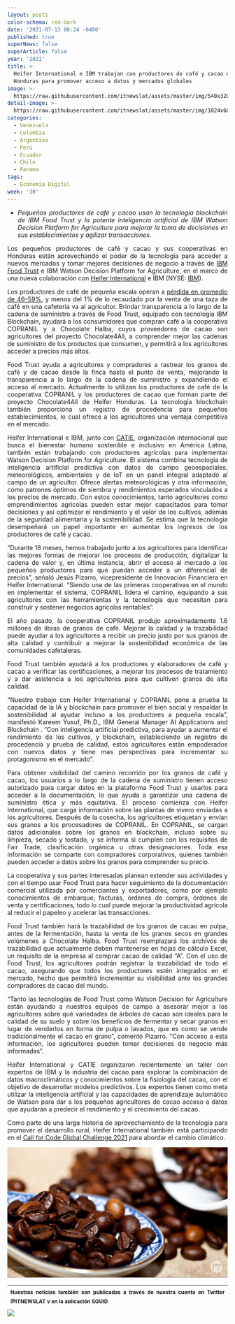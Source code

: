 ```yaml
---
layout: posts
color-schema: red-dark
date: '2021-07-13 08:24 -0400'
published: true
superNews: false
superArticle: false
year: '2021'
title: >-
  Heifer International e IBM trabajan con productores de café y cacao en
  Honduras para promover acceso a datos y mercados globales
image: >-
  https://raw.githubusercontent.com/itnewslat/assets/master/img/540x320/Granos-de-Cafe-p.jpg
detail-image: >-
  https://raw.githubusercontent.com/itnewslat/assets/master/img/1024x680/Granos-de-Cafe-g.jpg
categories:
  - Venezuela
  - Colombia
  - Argentina
  - Perú
  - Ecuador
  - Chile
  - Panama
tags:
  - Economía Digital
week: '30'
---
```

<ul style="list-style-type: disc; text-align: justify;">
	<li><em>Pequeños productores de café y cacao usan la tecnología blockchain de IBM Food Trust y la potente inteligencia artificial de IBM Watson Decision Platform for Agriculture para mejorar la toma de decisiones en sus establecimientos y agilizar transacciones.</em></li>
</ul>
<p style="text-align: justify;">Los pequeños productores de café y cacao y sus cooperativas en Honduras están aprovechando el poder de la tecnología para acceder a nuevos mercados y tomar mejores decisiones de negocio a través de <a href="http://ibm.com/food">IBM Food Trust</a> e IBM Watson Decision Platform for Agriculture, en el marco de una nueva colaboración con <a href="http://www.heifer.org/">Heifer International</a> e IBM (NYSE: <a href="https://www.ibm.com/investor">IBM</a>).</p>
<p style="text-align: justify;">Los productores de café de pequeña escala operan a <a href="https://www.heifer.org/blog/food/the-real-cost-of-coffee.html">pérdida en promedio de 46–59%</a>, y menos del 1% de lo recaudado por la venta de una taza de café en una cafetería va al agricultor. Brindar transparencia a lo largo de la cadena de suministro a través de Food Trust, equipado con tecnología IBM Blockchain, ayudará a los consumidores que compran café a la cooperativa COPRANIL y a Chocolate Halba, cuyos proveedores de cacao son agricultores del proyecto Chocolate4All, a comprender mejor las cadenas de suministro de los productos que consumen, y permitirá a los agricultores acceder a precios más altos.</p>
<p style="text-align: justify;">Food Trust ayuda a agricultores y compradores a rastrear los granos de café y de cacao desde la finca hasta el punto de venta, mejorando la transparencia a lo largo de la cadena de suministro y expandiendo el acceso al mercado. Actualmente lo utilizan los productores de café de la cooperativa COPRANIL y los productores de cacao que forman parte del proyecto Chocolate4All de Heifer Honduras. La tecnología blockchain también proporciona un registro de procedencia para pequeños establecimientos, lo cual ofrece a los agricultores una ventaja competitiva en el mercado.</p>
<p style="text-align: justify;">Heifer International e IBM, junto con <a href="https://www.catie.ac.cr/en/">CATIE</a>, organización internacional que busca el bienestar humano sostenible e inclusivo en América Latina, también están trabajando con productores agrícolas para implementar Watson Decision Platform for Agriculture. El sistema combina tecnología de inteligencia artificial predictiva con datos de campo geoespaciales, meteorológicos, ambientales y de IoT en un panel integral adaptado al campo de un agricultor. Ofrece alertas meteorológicas y otra información, como patrones óptimos de siembra y rendimientos esperados vinculados a los precios de mercado. Con estos conocimientos, tanto agricultores como emprendimientos agrícolas pueden estar mejor capacitados para tomar decisiones y así optimizar el rendimiento y el valor de los cultivos, además de la seguridad alimentaria y la sostenibilidad. Se estima que la tecnología desempeñará un papel importante en aumentar los ingresos de los productores de café y cacao.</p>
<p style="text-align: justify;">“Durante 18 meses, hemos trabajado junto a los agricultores para identificar las mejores formas de mejorar los procesos de producción, digitalizar la cadena de valor y, en última instancia, abrir el acceso al mercado a los pequeños productores para que puedan acceder a un diferencial de precios”, señaló Jesús Pizarro, vicepresidente de Innovación Financiera en Heifer International. “Siendo una de las primeras cooperativas en el mundo en implementar el sistema, COPRANIL lidera el camino, equipando a sus agricultores con las herramientas y la tecnología que necesitan para construir y sostener negocios agrícolas rentables”.</p>
<p style="text-align: justify;">El año pasado, la cooperativa COPRANIL produjo aproximadamente 1.6 millones de libras de granos de café. Mejorar la calidad y la trazabilidad puede ayudar a los agricultores a recibir un precio justo por sus granos de alta calidad y contribuir a mejorar la sostenibilidad económica de las comunidades cafetaleras.</p>
<p style="text-align: justify;">Food Trust también ayudará a los productores y elaboradores de café y cacao a verificar las certificaciones, a mejorar los procesos de tratamiento y a dar asistencia a los agricultores para que cultiven granos de alta calidad.</p>
<p style="text-align: justify;">“Nuestro trabajo con Heifer International y COPRANIL pone a prueba la capacidad de la IA y blockchain para promover el bien social y respaldar la sostenibilidad al ayudar incluso a los productores a pequeña escala”, manifestó Kareem Yusuf, Ph.D., IBM General Manager AI Applications and Blockchain . “Con inteligencia artificial predictiva, para ayudar a aumentar el rendimiento de los cultivos, y blockchain, estableciendo un registro de procedencia y prueba de calidad, estos agricultores están empoderados con nuevos datos y tiene mas perspectivas para incrementar su protagonismo en el mercado”.</p>
<p style="text-align: justify;">Para obtener visibilidad del camino recorrido por los granos de café y cacao, los usuarios a lo largo de la cadena de suministro tienen acceso autorizado para cargar datos en la plataforma Food Trust y usarlos para acceder a la documentación, lo que ayuda a garantizar una cadena de suministro ética y más equitativa. El proceso comienza con Heifer International, que carga información sobre las plantas de vivero enviadas a los agricultores. Después de la cosecha, los agricultores etiquetan y envían sus granos a los procesadores de COPRANIL. En COPRANIL, se cargan datos adicionales sobre los granos en blockchain, incluso sobre su limpieza, secado y tostado, y se informa si cumplen con los requisitos de Fair Trade, clasificación orgánica u otras designaciones. Toda esa información se comparte con compradores corporativos, quienes también pueden acceder a datos sobre los granos para comprender su precio.</p>
<p style="text-align: justify;">La cooperativa y sus partes interesadas planean extender sus actividades y con el tiempo usar Food Trust para hacer seguimiento de la documentación comercial utilizada por comerciantes y exportadores, como por ejemplo conocimientos de embarque, facturas, órdenes de compra, órdenes de venta y certificaciones, todo lo cual puede mejorar la productividad agrícola al reducir el papeleo y acelerar las transacciones.</p>
<p style="text-align: justify;">Food Trust también hará la trazabilidad de los granos de cacao en pulpa, antes de la fermentación, hasta la venta de los granos secos en grandes volúmenes a Chocolate Halba. Food Trust reemplazará los archivos de trazabilidad que actualmente deben mantenerse en hojas de cálculo Excel, un requisito de la empresa al comprar cacao de calidad “A”. Con el uso de Food Trust, los agricultores podrán registrar la trazabilidad de todo el cacao, asegurando que todos los productores estén integrados en el mercado, hecho que permitirá incrementar su visibilidad ante los grandes compradores de cacao del mundo.</p>
<p style="text-align: justify;">“Tanto las tecnologías de Food Trust como Watson Decision for Agriculture están ayudando a nuestros equipos de campo a asesorar mejor a los agricultores sobre qué variedades de árboles de cacao son ideales para la calidad de su suelo y sobre los beneficios de fermentar y secar granos en lugar de venderlos en forma de pulpa o lavados, que es como se vende tradicionalmente el cacao en grano”, comentó Pizarro. “Con acceso a esta información, los agricultores pueden tomar decisiones de negocio más informadas”.</p>
<p style="text-align: justify;">Heifer International y CATIE organizaron recientemente un taller con expertos de IBM y la industria del cacao para explorar la combinación de datos macroclimáticos y conocimientos sobre la fisiología del cacao, con el objetivo de desarrollar modelos predictivos. Los expertos tienen como meta utilizar la inteligencia artificial y las capacidades de aprendizaje automático de Watson para dar a los pequeños agricultores de cacao acceso a datos que ayudarán a predecir el rendimiento y el crecimiento del cacao.</p>
<p style="text-align: justify;">Como parte de una larga historia de aprovechamiento de la tecnología para promover el desarrollo rural, Heifer International también está participando en el <a href="https://newsroom.ibm.com/2021-03-22-IBM-Launches-Fourth-Annual-Call-for-Code-Global-Challenge-to-Tackle-Existential-Threat-of-Climate-Change">Call for Code Global Challenge 2021</a> para abordar el cambio climático.</p>

![](https://raw.githubusercontent.com/itnewslat/assets/master/img/540x320/Granos-de-Cafe-p.jpg)

<table style="height: 42px;" width="569">
<tbody>
<tr>
<td style="text-align: justify;"><sub><strong>Nuestras noticias también son publicadas a través de nuestra cuenta en Twitter <a href="https://twitter.com/itnewslat?lang=es">@ITNEWSLAT</a> y en la aplicación <a href="https://squidapp.co/en/">SQUID</a></strong></sub></td>
</tr>
</tbody>
</table>

<img src="https://tracker.metricool.com/c3po.jpg?hash=56f88a41e39ab42c063cc51676587a04"/>



